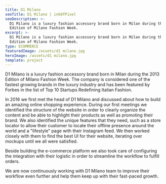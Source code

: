 ```yaml
---
title: D1 Milano
seoTitle: D1 Milano | inkOfPixel
seoDescription: >-
  D1 Milano is a luxury fashion accessory brand born in Milan during the 2013
  Edition of Milano Fashion Week.
excerpt: >-
  D1 Milano is a luxury fashion accessory brand born in Milan during the 2013
  Edition of Milano Fashion Week.
type: ECOMMERCE
featuredImage: /assets/d1 milano.jpg
heroImage: /assets/d1 milano.jpg
template: project
---
```

D1 Milano is a luxury fashion accessory brand born in Milan during the 2013 Edition of Milano Fashion Week. The company is considered one of the fastest growing brands in the luxury industry and has been featured by Forbes in the list of Top 10 Startups Redefining Italian Fashion.

In 2016 we first met the head of D1 Milano and discussed about how to build an amazing online shopping experience. During our first meetings we identified the structure of the website in order to clearly organize the content and be able to highlight their products as well as promoting their brand. We also identified the unique features that they need, such as a store locator to allow their customer to locate their offline presence around the world and a "lifestyle" page with their Instagram feed. We then worked closely with them to find the best UI for their website, iterating over mockups until we all were satisfied.

Beside building the e-commerce platform we also took care of configuring the integration with their logistic in order to streamline the workflow to fulfill orders.

We are now continuously working with D1 Milano team to improve their workflow even further and help them keep up with their fast-paced growth.
